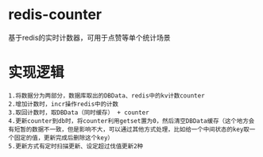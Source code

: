 # redis-counter
基于redis的实时计数器，可用于点赞等单个统计场景


# 实现逻辑
    1.将数据分为两部分，数据库取出的DBData、redis中的kv计数counter
    2.增加计数时，incr操作redis中的计数
    3.取回计数时，取DBData（同时缓存） + counter
    4.更新counter到db时，将counter利用getset置为0，然后清空DBData缓存（这个地方会有短暂的数据不一致，但是影响不大，可以通过其他方式处理，比如给一个中间状态的key取一个固定的值，更新完成后删除这个key）
    5.更新方式有定时扫描更新、设定超过伐值更新2种
